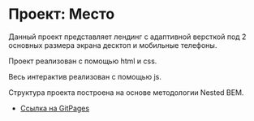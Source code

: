 # Проект: Место

Данный проект представляет лендинг с адаптивной версткой под 2 основных размера экрана десктоп и мобильные телефоны.

Проект реализован с помощью html и css.

Весь интерактив реализован с помощью js.

Структура проекта построена на основе методологии Nested BEM.

* [Ссылка на GitPages](https://evgsiddev.github.io/mesto/index.html)

